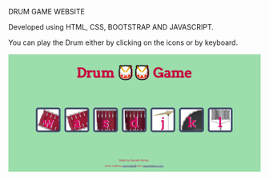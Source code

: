 DRUM GAME WEBSITE

Developed using  HTML, CSS, BOOTSTRAP AND JAVASCRIPT.

You can play the Drum either by clicking on the icons or by keyboard.

![](images/DrumGame.png)
